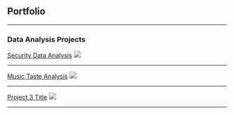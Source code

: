 ## Portfolio

---

### Data Analysis Projects

[Security Data Analysis](/https://github.com/oblea/SecurityData)
<img src="images/dummy_thumbnail.jpg?raw=true"/>

---
[Music Taste Analysis](/https://github.com/oblea/MusicTasteAnalysis)
<img src="images/dummy_thumbnail.jpg?raw=true"/>

---
[Project 3 Title](http://example.com/)
<img src="images/dummy_thumbnail.jpg?raw=true"/>

---


